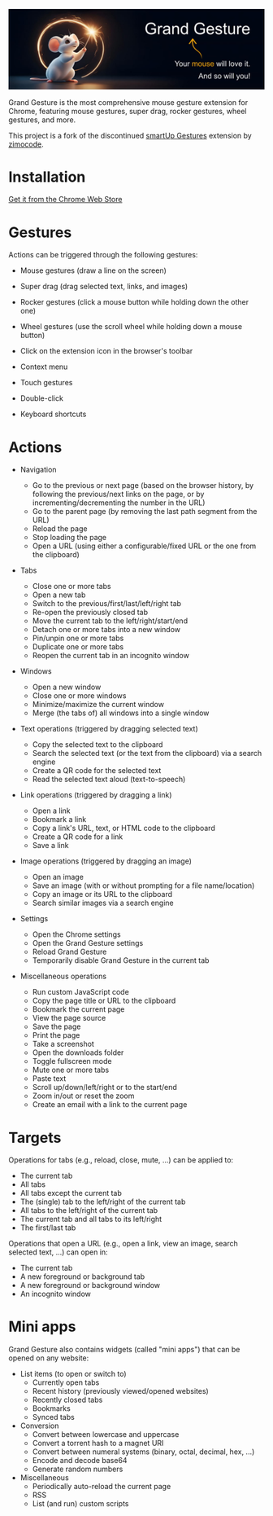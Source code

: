![](resources/hero-image-github-readme-banner.jpg)

Grand Gesture is the most comprehensive mouse gesture extension for Chrome, featuring mouse gestures, super drag, rocker gestures, wheel gestures, and more. 

This project is a fork of the discontinued [smartUp Gestures](https://github.com/zimocode/smartup) extension by [zimocode](https://github.com/zimocode).

# Installation

[Get it from the Chrome Web Store](https://chromewebstore.google.com/detail/grand-gesture/kmdhnmlelcmpeafnienldlcfchkkajfb)

# Gestures

Actions can be triggered through the following gestures:

- Mouse gestures (draw a line on the screen)

- Super drag (drag selected text, links, and images)

- Rocker gestures (click a mouse button while holding down the other one)

- Wheel gestures (use the scroll wheel while holding down a mouse button)
- Click on the extension icon in the browser's toolbar

- Context menu
- Touch gestures
- Double-click
- Keyboard shortcuts

# Actions

- Navigation
  - Go to the previous or next page (based on the browser history, by following the previous/next links on the page, or by incrementing/decrementing the number in the URL)
  - Go to the parent page (by removing the last path segment from the URL)
  - Reload the page
  - Stop loading the page
  - Open a URL (using either a configurable/fixed URL or the one from the clipboard)

- Tabs
  - Close one or more tabs
  - Open a new tab
  - Switch to the previous/first/last/left/right tab
  - Re-open the previously closed tab
  - Move the current tab to the left/right/start/end
  - Detach one or more tabs into a new window
  - Pin/unpin one or more tabs
  - Duplicate one or more tabs
  - Reopen the current tab in an incognito window
- Windows
  - Open a new window
  - Close one or more windows
  - Minimize/maximize the current window
  - Merge (the tabs of) all windows into a single window
- Text operations (triggered by dragging selected text)
  - Copy the selected text to the clipboard
  - Search the selected text (or the text from the clipboard) via a search engine
  - Create a QR code for the selected text
  - Read the selected text aloud (text-to-speech)
- Link operations (triggered by dragging a link)
  - Open a link
  - Bookmark a link
  - Copy a link's URL, text, or HTML code to the clipboard
  - Create a QR code for a link
  - Save a link
- Image operations (triggered by dragging an image)
  - Open an image
  - Save an image (with or without prompting for a file name/location)
  - Copy an image or its URL to the clipboard
  - Search similar images via a search engine
- Settings
  - Open the Chrome settings
  - Open the Grand Gesture settings
  - Reload Grand Gesture
  - Temporarily disable Grand Gesture in the current tab
- Miscellaneous operations
  - Run custom JavaScript code
  - Copy the page title or URL to the clipboard
  - Bookmark the current page
  - View the page source
  - Save the page
  - Print the page
  - Take a screenshot
  - Open the downloads folder
  - Toggle fullscreen mode
  - Mute one or more tabs
  - Paste text
  - Scroll up/down/left/right or to the start/end
  - Zoom in/out or reset the zoom
  - Create an email with a link to the current page

# Targets

Operations for tabs (e.g., reload, close, mute, ...) can be applied to:

- The current tab
- All tabs
- All tabs except the current tab
- The (single) tab to the left/right of the current tab
- All tabs to the left/right of the current tab
- The current tab and all tabs to its left/right
- The first/last tab

Operations that open a URL (e.g., open a link, view an image, search selected text, ...) can open in:

- The current tab
- A new foreground or background tab
- A new foreground or background window
- An incognito window

# Mini apps

Grand Gesture also contains widgets (called "mini apps") that can be opened on any website:

- List items (to open or switch to)
  - Currently open tabs
  - Recent history (previously viewed/opened websites)
  - Recently closed tabs
  - Bookmarks
  - Synced tabs
- Conversion
  - Convert between lowercase and uppercase
  - Convert a torrent hash to a magnet URI
  - Convert between numeral systems (binary, octal, decimal, hex, ...)
  - Encode and decode base64
  - Generate random numbers
- Miscellaneous
  - Periodically auto-reload the current page
  - RSS
  - List (and run) custom scripts
